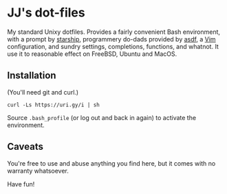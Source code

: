 JJ's dot-files
==============

My standard Unixy dotfiles. Provides a fairly convenient Bash environment,
with a prompt by [starship](https://starship.rs), programmery do-dads provided
by [asdf](https://asdf-vm.com), a [Vim](http://vim.org) configuration, and
sundry settings, completions, functions, and whatnot. It use it to reasonable
effect on FreeBSD, Ubuntu and MacOS.

Installation
------------

(You'll need git and curl.)

    curl -Ls https://uri.gy/i | sh

Source `.bash_profile` (or log out and back in again) to activate the
environment.

Caveats
-------

You're free to use and abuse anything you find here, but it comes with no
warranty whatsoever.

Have fun!
